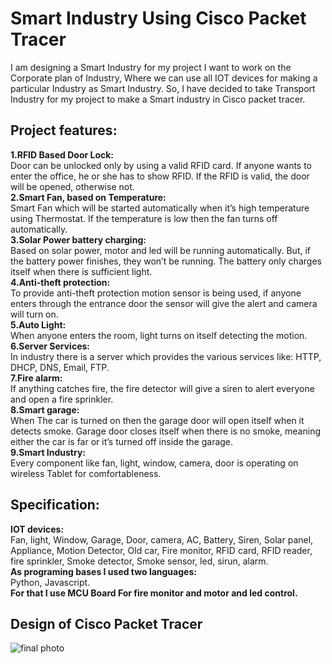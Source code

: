 # Smart Industry Using Cisco Packet Tracer
I am designing a Smart Industry for my project I want to work on the Corporate plan of Industry, Where we can use all IOT devices for making a particular Industry as Smart Industry. So, I have decided to take Transport Industry for my project to make a Smart industry in Cisco packet tracer.

## Project features:

**1.RFID Based Door Lock:** <br>  Door can be unlocked only by using a valid RFID card. If anyone wants to enter the office, he or she has to show RFID. If the RFID is valid, the door will be opened, otherwise not.<br>
**2.Smart Fan, based on Temperature:** <br>Smart Fan which will be started automatically when it’s high temperature using Thermostat. If the temperature is low then the fan turns off automatically.<br>
**3.Solar Power battery charging:** <br>Based on solar power, motor and led will be running automatically. But, if the battery power finishes, they won’t be running. The battery only charges itself when there is sufficient light.<br>
**4.Anti-theft protection:** <br>To provide anti-theft protection motion sensor is being used, if anyone enters through the entrance door the sensor will give the alert and camera will turn on.<br>
**5.Auto Light:** <br>When anyone enters the room, light turns on itself detecting the motion.<br>
**6.Server Services:** <br>In industry there is a server which provides the various services like: HTTP, DHCP, DNS, Email, FTP.<br>
**7.Fire alarm:** <br>If anything catches fire, the fire detector will give a siren to alert everyone and open a fire sprinkler.<br>
**8.Smart garage:** <br>When The car is turned on then the garage door will open itself when it detects smoke. Garage door closes itself when there is no smoke, meaning either the car is far or it’s turned off inside the garage.<br>
**9.Smart Industry:** <br>Every component like fan, light, window, camera, door is operating on wireless Tablet for comfortableness.<br>
## Specification:
**IOT devices:** <br>Fan, light, Window, Garage, Door, camera, AC, Battery, Siren, Solar panel, Appliance, Motion Detector, Old car, Fire monitor, RFID card, RFID reader, fire sprinkler, Smoke detector, Smoke sensor, led, sirun, alarm.<br> 
**As programing bases I used two languages:** <br>Python, Javascript.<br>
**For that I use MCU Board For fire monitor and motor and led control.**<br>
## Design of Cisco Packet Tracer
![final photo](https://user-images.githubusercontent.com/53634850/92248899-f6e03900-eee6-11ea-95b5-87668c37e349.PNG)
